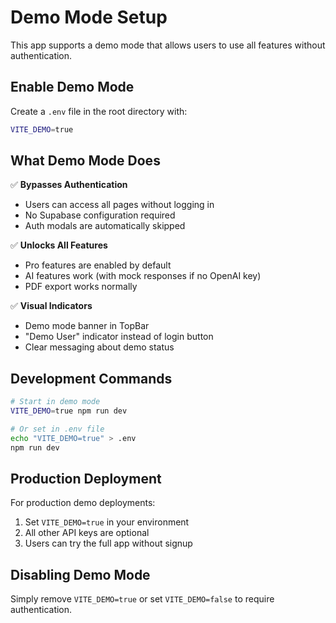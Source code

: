 # Demo Mode Setup

This app supports a demo mode that allows users to use all features without authentication.

## Enable Demo Mode

Create a `.env` file in the root directory with:

```bash
VITE_DEMO=true
```

## What Demo Mode Does

✅ **Bypasses Authentication**
- Users can access all pages without logging in
- No Supabase configuration required
- Auth modals are automatically skipped

✅ **Unlocks All Features**  
- Pro features are enabled by default
- AI features work (with mock responses if no OpenAI key)
- PDF export works normally

✅ **Visual Indicators**
- Demo mode banner in TopBar
- "Demo User" indicator instead of login button
- Clear messaging about demo status

## Development Commands

```bash
# Start in demo mode
VITE_DEMO=true npm run dev

# Or set in .env file
echo "VITE_DEMO=true" > .env
npm run dev
```

## Production Deployment

For production demo deployments:

1. Set `VITE_DEMO=true` in your environment
2. All other API keys are optional
3. Users can try the full app without signup

## Disabling Demo Mode

Simply remove `VITE_DEMO=true` or set `VITE_DEMO=false` to require authentication.
